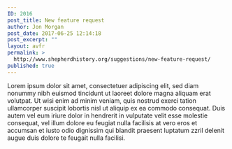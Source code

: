```yaml
---
ID: 2016
post_title: New feature request
author: Jon Morgan
post_date: 2017-06-25 12:14:18
post_excerpt: ""
layout: avfr
permalink: >
  http://www.shepherdhistory.org/suggestions/new-feature-request/
published: true
---
```

Lorem ipsum dolor sit amet, consectetuer adipiscing elit, sed diam nonummy nibh
				 		euismod tincidunt ut laoreet dolore magna aliquam erat volutpat. Ut wisi enim ad minim veniam, quis nostrud 
				 		exerci tation ullamcorper suscipit lobortis nisl ut aliquip ex ea commodo consequat. Duis autem vel eum iriure
				 		dolor in hendrerit in vulputate velit esse molestie consequat, vel illum dolore eu feugiat nulla facilisis at
				 		vero eros et accumsan et iusto odio dignissim qui blandit praesent luptatum zzril delenit augue duis dolore te
				 		feugait nulla facilisi.